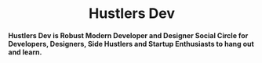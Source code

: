 <h1 align="center">Hustlers Dev</h1>

<h4>
  Hustlers Dev is Robust Modern Developer and Designer Social Circle for Developers, Designers, Side Hustlers and Startup Enthusiasts to hang out and learn.
</h4>

